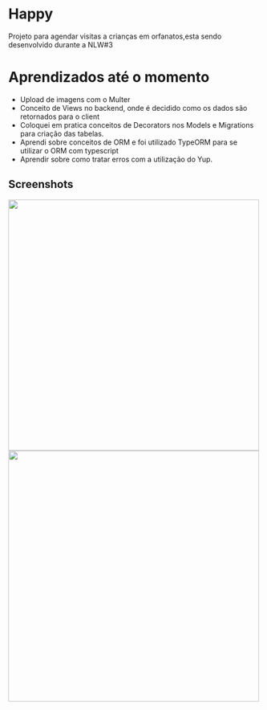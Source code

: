 # Happy
Projeto para agendar visitas a crianças em orfanatos,esta sendo desenvolvido durante a NLW#3

# Aprendizados até o momento
- Upload de imagens com o Multer
- Conceito de Views no backend, onde é decidido como os dados são retornados para o client
- Coloquei em pratica conceitos de Decorators nos Models e Migrations para criação das tabelas.
- Aprendi sobre conceitos de ORM e foi utilizado TypeORM para se utilizar o ORM com typescript
- Aprendir sobre como tratar erros com a utilização do Yup.



## Screenshots
<img align="center" src="https://github.com/NicolasMorenoAlves/Happy/blob/main/server/uploads/landingPage.png" height="500px"/> 
</br>
<img align="center" src="https://github.com/NicolasMorenoAlves/Happy/blob/main/server/uploads/orfanatosMAPA.png" height="500px"/>
